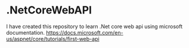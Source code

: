 # .NetCoreWebAPI
I have created this repository to learn .Net core web api using microsoft documentation.  https://docs.microsoft.com/en-us/aspnet/core/tutorials/first-web-api
